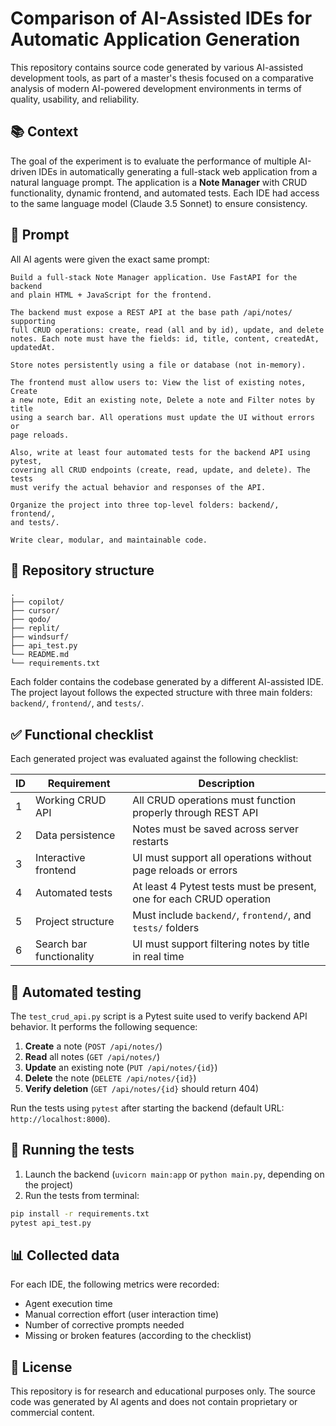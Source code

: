 # Comparison of AI-Assisted IDEs for Automatic Application Generation

This repository contains source code generated by various AI-assisted development tools, as part of a master's thesis focused on a comparative analysis of modern AI-powered development environments in terms of quality, usability, and reliability.

## 📚 Context

The goal of the experiment is to evaluate the performance of multiple AI-driven IDEs in automatically generating a full-stack web application from a natural language prompt. The application is a **Note Manager** with CRUD functionality, dynamic frontend, and automated tests. Each IDE had access to the same language model (Claude 3.5 Sonnet) to ensure consistency.

## 🧪 Prompt

All AI agents were given the exact same prompt:

```
Build a full-stack Note Manager application. Use FastAPI for the backend
and plain HTML + JavaScript for the frontend.

The backend must expose a REST API at the base path /api/notes/ supporting
full CRUD operations: create, read (all and by id), update, and delete
notes. Each note must have the fields: id, title, content, createdAt,
updatedAt.

Store notes persistently using a file or database (not in-memory).

The frontend must allow users to: View the list of existing notes, Create
a new note, Edit an existing note, Delete a note and Filter notes by title
using a search bar. All operations must update the UI without errors or
page reloads.

Also, write at least four automated tests for the backend API using pytest,
covering all CRUD endpoints (create, read, update, and delete). The tests
must verify the actual behavior and responses of the API.

Organize the project into three top-level folders: backend/, frontend/,
and tests/.

Write clear, modular, and maintainable code.
```

## 📁 Repository structure

```
.
├── copilot/
├── cursor/
├── qodo/
├── replit/
├── windsurf/
├── api_test.py
└── README.md
└── requirements.txt
```

Each folder contains the codebase generated by a different AI-assisted IDE. The project layout follows the expected structure with three main folders: `backend/`, `frontend/`, and `tests/`.

## ✅ Functional checklist

Each generated project was evaluated against the following checklist:

| ID | Requirement             | Description                                                                 |
|----|--------------------------|-----------------------------------------------------------------------------|
| 1  | Working CRUD API         | All CRUD operations must function properly through REST API                |
| 2  | Data persistence         | Notes must be saved across server restarts                                 |
| 3  | Interactive frontend     | UI must support all operations without page reloads or errors              |
| 4  | Automated tests          | At least 4 Pytest tests must be present, one for each CRUD operation       |
| 5  | Project structure        | Must include `backend/`, `frontend/`, and `tests/` folders                 |
| 6  | Search bar functionality | UI must support filtering notes by title in real time                     |

## 🧪 Automated testing

The `test_crud_api.py` script is a Pytest suite used to verify backend API behavior. It performs the following sequence:

1. **Create** a note (`POST /api/notes/`)
2. **Read** all notes (`GET /api/notes/`)
3. **Update** an existing note (`PUT /api/notes/{id}`)
4. **Delete** the note (`DELETE /api/notes/{id}`)
5. **Verify deletion** (`GET /api/notes/{id}` should return 404)

Run the tests using `pytest` after starting the backend (default URL: `http://localhost:8000`).

## 🧰 Running the tests

1. Launch the backend (`uvicorn main:app` or `python main.py`, depending on the project)
2. Run the tests from terminal:

```bash
pip install -r requirements.txt
pytest api_test.py
```

## 📊 Collected data

For each IDE, the following metrics were recorded:

- Agent execution time
- Manual correction effort (user interaction time)
- Number of corrective prompts needed
- Missing or broken features (according to the checklist)

## 📄 License

This repository is for research and educational purposes only. The source code was generated by AI agents and does not contain proprietary or commercial content.

